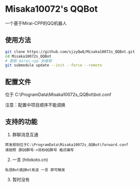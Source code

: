 # Misaka10072's QQBot

 一个基于Mirai-CPP的QQ机器人

## 使用方法

```bash
git clone https://github.com/sjzyQwQ/Misaka10072s_QQBot.git
cd Misaka10072s_QQBot
# 更新 mirai-cpp 到最新
git submodule update --init --force --remote
```

## 配置文件

位于 C:\ProgramData\Misaka10072s_QQBot\bot.conf

注意：配置中项目顺序不能调换

## 支持的功能

1. 群聊消息互通

```
转发规则位于C:\ProgramData\Misaka10072s_QQBot\forward.conf
请按照 源QQ群号->目标QQ群号 格式编写
```

2. 一言 (hitokoto.cn)

```
私信Bot或@Bot发送 一言 即可触发
```

3. 暂时没有